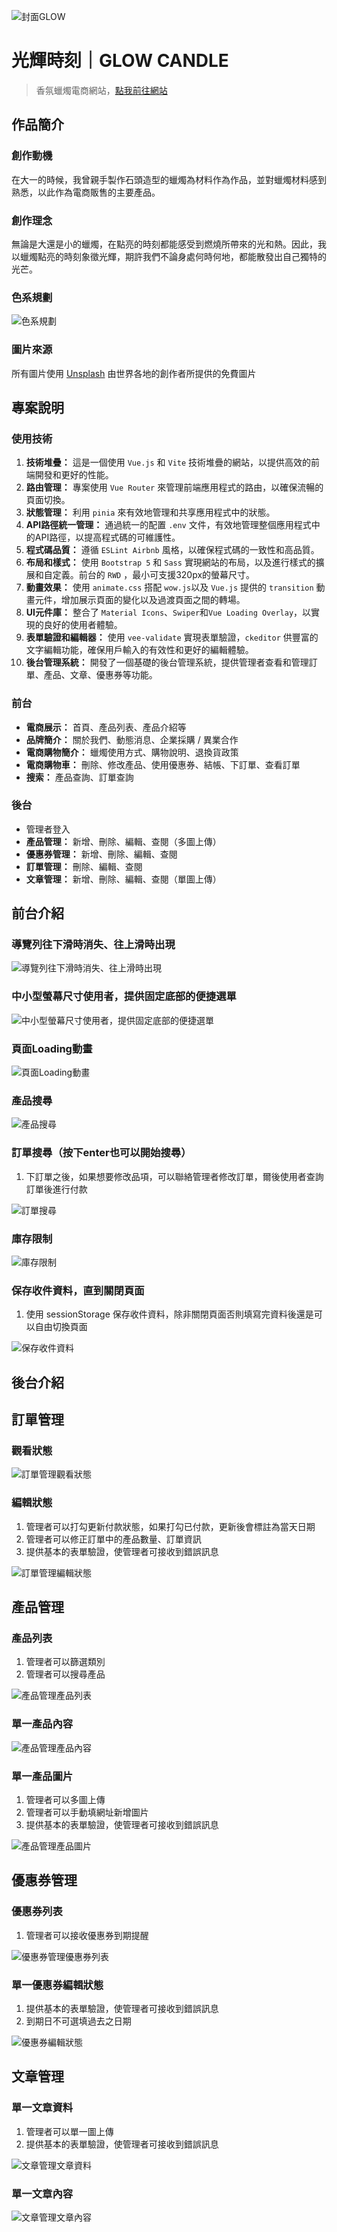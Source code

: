 ![封面GLOW](https://storage.googleapis.com/vue-course-api.appspot.com/orli-hexschool/1709994083234.png?GoogleAccessId=firebase-adminsdk-zzty7%40vue-course-api.iam.gserviceaccount.com&Expires=1742169600&Signature=LXePjMmbqjo5tPzywIn0NUyf%2Fd8SsFnL4OlfSwoSD2ZJRuZgqfjtq%2FgqzlhfdHXE12kD5w%2Fbqd6mMtjR4TUYRRpshrYwBkD7GsTk0i%2Bjozd8VsdfAvnszeOHm4qFJoKQR4jLwiou%2BVXJK6FWqXLZd2aFDsoSOa4lzr5A%2BwM7oIqK%2FfSZCYkTUi6Ma%2FBq0JKYKTr2XzLQCjheEsp%2FU0eZnPUgz8I73K%2F8dSvxfQXnot39AYq4IqTdpAh%2BC7VaVL%2Fj7VpvjoNFv4PV9LTCgjavavvh65AI0VbKID4m7UhfTD8Jmh4VsfkISbHBu7qU1sHRVsF%2Bx5mZJqQcgS321J543g%3D%3D)
# 光輝時刻｜GLOW CANDLE
> 香氛蠟燭電商網站，[點我前往網站](https://yijing0502.github.io/glow-candle/#/)
## 作品簡介
### 創作動機
在大一的時候，我曾親手製作石頭造型的蠟燭為材料作為作品，並對蠟燭材料感到熟悉，以此作為電商販售的主要產品。
### 創作理念
無論是大還是小的蠟燭，在點亮的時刻都能感受到燃燒所帶來的光和熱。因此，我以蠟燭點亮的時刻象徵光輝，期許我們不論身處何時何地，都能散發出自己獨特的光芒。
### 色系規劃
![色系規劃](https://storage.googleapis.com/vue-course-api.appspot.com/orli-hexschool/1709994311121.png?GoogleAccessId=firebase-adminsdk-zzty7%40vue-course-api.iam.gserviceaccount.com&Expires=1742169600&Signature=dsNHWlB51TvPvKHZRp13r9cW1%2FDgg6c%2B9qvcu%2BAoATLzQouN5oG97InyuTh6cJ3IkEnNU4bPhE%2B0fZ%2BQLCae45bvS0w1bAVPu8%2FQf79XG9WhycruN9XjuGhBzuaASxOk94J7pC6K4v57yM%2BoqbbJvbS5U158xgi0NoJyLipTF3t%2FBKgnEb2Kpl%2F6W%2Bzw0QBjMCdS%2FbUHH0R0Brd4ppG8lduiP99d15jQ1fEh6Te0FR4Sy1493jQVb8cM7ndI%2BWpwVLA81%2FZvbDF87EsIHizt4kFEkzrQWYEboTwCKek04ayuyO9ypmTMMdcEtBJUazOoI96sS4UBXHQejR2fZd7EGQ%3D%3D)
### 圖片來源
所有圖片使用 [Unsplash](https://unsplash.com/) 由世界各地的創作者所提供的免費圖片

## 專案說明
### 使用技術
1. **技術堆疊：** 
這是一個使用 `Vue.js` 和 `Vite` 技術堆疊的網站，以提供高效的前端開發和更好的性能。
2. **路由管理：** 
專案使用 `Vue Router` 來管理前端應用程式的路由，以確保流暢的頁面切換。
3. **狀態管理：** 
利用 `pinia` 來有效地管理和共享應用程式中的狀態。
4. **API路徑統一管理：** 
通過統一的配置 `.env` 文件，有效地管理整個應用程式中的API路徑，以提高程式碼的可維護性。
5. **程式碼品質：** 
遵循 `ESLint Airbnb` 風格，以確保程式碼的一致性和高品質。
6. **布局和樣式：** 
使用 `Bootstrap 5` 和 `Sass` 實現網站的布局，以及進行樣式的擴展和自定義。前台的 `RWD` ，最小可支援320px的螢幕尺寸。
7. **動畫效果：** 使用 `animate.css` 搭配 `wow.js`以及 `Vue.js` 提供的 `transition` 動畫元件，增加展示頁面的變化以及過渡頁面之間的轉場。
8. **UI元件庫：** 
整合了 `Material Icons`、`Swiper`和`Vue Loading Overlay`，以實現的良好的使用者體驗。
9. **表單驗證和編輯器：** 
使用 `vee-validate` 實現表單驗證，`ckeditor` 供豐富的文字編輯功能，確保用戶輸入的有效性和更好的編輯體驗。
10. **後台管理系統：** 
開發了一個基礎的後台管理系統，提供管理者查看和管理訂單、產品、文章、優惠券等功能。



### 前台
*  **電商展示：** 首頁、產品列表、產品介紹等
*  **品牌簡介：** 關於我們、動態消息、企業採購 / 異業合作
*  **電商購物簡介：** 蠟燭使用方式、購物說明、退換貨政策
*  **電商購物車：** 刪除、修改產品、使用優惠券、結帳、下訂單、查看訂單
*  **搜索：** 產品查詢、訂單查詢

### 後台
* 管理者登入
*  **產品管理：** 新增、刪除、編輯、查閱（多圖上傳）
*  **優惠券管理：** 新增、刪除、編輯、查閱
*  **訂單管理：** 刪除、編輯、查閱
*  **文章管理：** 新增、刪除、編輯、查閱（單圖上傳）

## 前台介紹

### 導覽列往下滑時消失、往上滑時出現
![導覽列往下滑時消失、往上滑時出現](https://i.imgur.com/rIrEIXu.gif)

### 中小型螢幕尺寸使用者，提供固定底部的便捷選單
![中小型螢幕尺寸使用者，提供固定底部的便捷選單](https://storage.googleapis.com/vue-course-api.appspot.com/orli-hexschool/1709994827639.png?GoogleAccessId=firebase-adminsdk-zzty7%40vue-course-api.iam.gserviceaccount.com&Expires=1742169600&Signature=nV1RRtiTnB7XMYlmCevjYXquuTETBbKTUFSanE4TPJmV040l3iTNylCQUlIIhMyS3%2FDTeWYgg0AlNHR35W%2BT9ULm%2BJfXK3Gm3XXRlqGAIdYpRIYvzt3hOCg9%2B0%2FgxnXx%2BmKb2ji4s8bYhUTwgmPMMbEhRWDUZjk8blNAGpfxZtAMQ2ld6CzkxyjVELedMjg7msbPC0hyL4%2FkHgKsdvz8XvTZ1yXzgT3yAkMXkgzjjJ0P1eRQaN5AX%2F87bE88d0tP%2Bf%2B5TDW5cb%2BniD7M0sYoJIm4X%2FuEo2kkd5EmhMKlnI3KAF8JFkWiih00wnhuavq87Oaxzo1loSiKou4EfBSqfw%3D%3D)

### 頁面Loading動畫
![頁面Loading動畫](https://i.imgur.com/Xvz3RKS.gif)
### 產品搜尋
![產品搜尋](https://i.imgur.com/76NkcSY.gif)
### 訂單搜尋（按下enter也可以開始搜尋）
1. 下訂單之後，如果想要修改品項，可以聯絡管理者修改訂單，爾後使用者查詢訂單後進行付款

![訂單搜尋](https://i.imgur.com/wvRRiDU.gif)
### 庫存限制
![庫存限制](https://i.imgur.com/PFdMd5Y.gif)
### 保存收件資料，直到關閉頁面 
1. 使用 sessionStorage 保存收件資料，除非關閉頁面否則填寫完資料後還是可以自由切換頁面

![保存收件資料](https://i.imgur.com/7gaFHbW.gif)

## 後台介紹

## 訂單管理
### 觀看狀態
![訂單管理觀看狀態](https://storage.googleapis.com/vue-course-api.appspot.com/orli-hexschool/1710031316801.png?GoogleAccessId=firebase-adminsdk-zzty7%40vue-course-api.iam.gserviceaccount.com&Expires=1742169600&Signature=DzonSBP0YJh0gRuKcWLFpDRcQX143xAFe%2BmSNx5bkb2f2PxVKPd0gkIQejMU2R%2FfGL4g32o0KUjOlt5%2BmuoBD%2FcISc4TlsNoC%2B1fbH%2FxZJCflotcjGAaUQwPZr8HEnXm3Pe3DGgyUN6ywtS88ra80UCI3Iq%2BLkrAAVCt0ZQUnXTsM4Pu1CpIlaTEseauvhQptqETa%2FMyZJb9Ee%2Byko3henuRkBkE7ZshwqE9WzSEwRXe5qY%2FlemuB1HfGzl5j0ju97Aizg1AjZ2hR0MGi%2BTKuYABNC3OQKqtcnWg5oYvZD2cBBhI5uH5x2%2BBVB9MFKAQBTj7Zw9kYc4gitJxdAKTZQ%3D%3D)
### 編輯狀態
1. 管理者可以打勾更新付款狀態，如果打勾已付款，更新後會標註為當天日期
2. 管理者可以修正訂單中的產品數量、訂單資訊
3. 提供基本的表單驗證，使管理者可接收到錯誤訊息

![訂單管理編輯狀態](https://storage.googleapis.com/vue-course-api.appspot.com/orli-hexschool/1710031369281.png?GoogleAccessId=firebase-adminsdk-zzty7%40vue-course-api.iam.gserviceaccount.com&Expires=1742169600&Signature=aBlIjLNe18rbr0hc0tad%2Bs7wFfv3M%2FrlsO1ivcPqr%2FqssO5TbhVjiomujcVImcuK53TxFTSd%2FNH2JpVNNaJqzZRpA%2BHiGmPlsKhMRbSJGJreoIuFjzZY6B1mx6B%2FqGphOedTvJJ1hILRLNby2yxs%2FDzMqzBmx2bcMIoFJuB0GBed%2BMxDjqRukQw4WlCODI4DKMVifjAF8neJOc6kz7DgY3W4VkxCR44UgBHx61bX6dPmkGW0%2F%2F1n1b%2Bk4Nriogg9OI1AoyTW3U3W1t2QvMNV0m2ltUjYCL8xRXek7mNHqORnkA5JQDfBlEa%2BNVGIeQhDhALmzyrc%2FDplVQB%2B95WVYw%3D%3D)



## 產品管理
### 產品列表
1. 管理者可以篩選類別
2. 管理者可以搜尋產品

![產品管理產品列表](https://storage.googleapis.com/vue-course-api.appspot.com/orli-hexschool/1710031437507.png?GoogleAccessId=firebase-adminsdk-zzty7%40vue-course-api.iam.gserviceaccount.com&Expires=1742169600&Signature=QW9bcVTHgfVvtkTbHrq27T1zXtDGYOK8xrD4oqVKwNjmtyYEhOW2PQL2xhs9Pwk%2B9fojvL5xdc0L4Z33LX%2BBt4bojzRYQ2Jv11R18m9SvmWmosWC4YR7a15MHUG6aCPG4H%2BB1tSVHQbwLngXjT1v%2FQjBlIDiUIdI12c9scqkXKMKGxnfSTv9TazzUvJdtOY4ye5JfY25laA7PdYchTkV7GgXJCt8h5X7hpWjVvCzdvR5%2FBLe%2BuNVhqcGxC4GSwmYXpKm%2BAxd9cHMJVxztwBOlyClwN6LGLPrEjrPyV3VFCoArvzUKAx8tX%2BFZqKt5iAavT2Tb%2FcWKS%2BjJHesu0H63A%3D%3D)

### 單一產品內容
![產品管理產品內容](https://storage.googleapis.com/vue-course-api.appspot.com/orli-hexschool/1710031475512.png?GoogleAccessId=firebase-adminsdk-zzty7%40vue-course-api.iam.gserviceaccount.com&Expires=1742169600&Signature=gMNYFOm%2BxKcJwp3bOhUSClV%2BjuFNdpIC1KVjOAqFpuJoqtKuITUWw%2BAmEUmiTaj9wWprP0K7EpW0ZYQdAI7OkV%2Fu0%2BQ1rlj3KNl4HpFoWVVG%2FokQJNP%2FkwVk7wGiYsJEprq0%2FzEdoWj3JAHu0GrFYbDBv1i6NI6%2Bo9lcN8v8xIuAuDwLSYadfK2EAZyeFUtwBlNxYTedYSzMp%2BQuWkJ8YVZiwjupZqxuFwWdQVfxu73i2A2Y%2BkCQ%2FeBLsoEPdEfhUAlZ103FMRPkBiGpXx4Y8QnTKeeB1wZpFiqI%2B7CmhV4KzVCmHnsHpSIgQvirKr1FHsUccStO9COk%2B5dO3b7Y4Q%3D%3D)
### 單一產品圖片
1. 管理者可以多圖上傳
2. 管理者可以手動填網址新增圖片
3. 提供基本的表單驗證，使管理者可接收到錯誤訊息

![產品管理產品圖片](https://storage.googleapis.com/vue-course-api.appspot.com/orli-hexschool/1710031516806.jpg?GoogleAccessId=firebase-adminsdk-zzty7%40vue-course-api.iam.gserviceaccount.com&Expires=1742169600&Signature=o2wnjbPekIILAehEI6JStBdF7oz9HKAIQbE7%2FIJVXhzvzvrtvzeB%2BGbo9fnM8gPV1t2ME8%2BMvS5wDKNsvfprUdPlHmfnf7s0p5dz9KLY9X6d9R%2BKOdog2e1v%2FdpTtZ%2FLqyKJSdtWymMfTxMFbb34oPfp5Clu5wbYPhY5qer8tJrn52sh9wkDvKWKpoQqYJ3KynIWfNiLanTPCWOaLPI05SOKT7WfNVEHsGY7Jslh%2FY5vKYkZJKlKdPNE5nEOoNN2xFT3urItCYTTT6LAggpNSzb8e55dkrULKYLMbTdxLj%2F%2FiA0O7PxHC3iV8bvdpQIxvM%2BHbRelPo4Cj59dF1YkcQ%3D%3D)


## 優惠券管理
### 優惠券列表
1. 管理者可以接收優惠券到期提醒

![優惠券管理優惠券列表](https://storage.googleapis.com/vue-course-api.appspot.com/orli-hexschool/1710031568356.png?GoogleAccessId=firebase-adminsdk-zzty7%40vue-course-api.iam.gserviceaccount.com&Expires=1742169600&Signature=VjqlQztzM%2BsHBV2cQJQSs58zRc4K1GfrW2XvNLcQz%2B2gb%2BH782OsBKZgQSuQ%2FLsllEVur9qc%2FVzmeUiKBYB0V%2Fa5rDx6RMJT5IlOQBoeNHq1%2BuJ2DAhdctsga3GTQzgkL7%2BeaVxs4oXnooYgUGp4%2Brra2SoyBXsDAc51hVNnRxqDkVZqSQR18CiICGb8tpCtrauKWBkXKOdkwHrNHxwiZBrvpuXgtTEALxqAZbC9UU42A8m5%2Bk%2BzykfGiq%2F1MMlObTRU2pEMmvRhJFNXdnZ%2BmJqr9zDQW5Wt8Wqj0u7dsGdnQO8aE%2BeD88p9RjP%2FCEwvdyFLjLqW36qdxyD%2FPIiYEQ%3D%3D)


### 單一優惠券編輯狀態
1. 提供基本的表單驗證，使管理者可接收到錯誤訊息
2. 到期日不可選填過去之日期

![優惠券編輯狀態](https://storage.googleapis.com/vue-course-api.appspot.com/orli-hexschool/1710031607410.png?GoogleAccessId=firebase-adminsdk-zzty7%40vue-course-api.iam.gserviceaccount.com&Expires=1742169600&Signature=dftyhwxPe5b8UpeF2wXz10%2BvQq1tRBeVvFzddZkLWSjlbONnjLlKlrxDxyXSjNlo3vJ6lJJYhG%2B35FsU0yz8mK9Zl9XTABz6UCSVI5drpfUC9%2BnKYOGO1e%2B%2Fx%2BgmdX0ZYEMFG8id3ZfNl6gFocIlaAT3rRKcz2a3Qt%2F0fEkAZPJr6G40s%2Fl5FdUGjgC%2BmqtFph3%2BZsxgPlNwpzqVKXh8geNDxIoSxOxeSnBYPtZd2awgIQD3AWWRd0%2B0h1wvxEisfMoUbR9Vf%2FDdkbNUiwb4u8q2kA%2FgWZBKRi1ZYXxxBgeP6BufX8I4kmaRgkXMfE7LHG8zONMINIRP6ABvhjucpQ%3D%3D)

## 文章管理
### 單一文章資料
1. 管理者可以單一圖上傳
2. 提供基本的表單驗證，使管理者可接收到錯誤訊息

![文章管理文章資料](https://storage.googleapis.com/vue-course-api.appspot.com/orli-hexschool/1710031655211.png?GoogleAccessId=firebase-adminsdk-zzty7%40vue-course-api.iam.gserviceaccount.com&Expires=1742169600&Signature=jXHRTUFsk%2Fi3ymdy5wCpsYmuhn9eYFHufLyhwXvBNr7%2FpzYwXcSYaeGfuxkkmfX0U1bgO5OQAcd%2FIcKc4Km2mxOvmGOQMKLiKSdsGte%2FyCoAGabE5%2BycxDSKU5J%2BnUEXDhf4fCNWCtiDZejvv%2FFWGsnC7e6blWUquX%2Fq8QZdTzZT3%2BFln%2BZjLdeicpckTPb%2F0LzTWgqdFMRzFNbaRPMQOt%2F2XFJTs3J%2BxZ0G%2FarycV54M1%2BiQvhz5z3aWtF4lp5P8m0jInKpfJapI7fBKMHYcWwhspibrlSncb5e1eO7BuzTroI94V%2BjaZSjGuFY7qF824YwmWS3IzsEs3dDB8oOCg%3D%3D)

### 單一文章內容
![文章管理文章內容](https://storage.googleapis.com/vue-course-api.appspot.com/orli-hexschool/1710031683843.png?GoogleAccessId=firebase-adminsdk-zzty7%40vue-course-api.iam.gserviceaccount.com&Expires=1742169600&Signature=X29WaysCjig1%2Bp0JyXmYQekXWoxJ6MGkghew9o%2BCRK0Hhe0YMy5HNonJJ2TZyCweysKCx7NTcC8WoL%2F%2FUp3PVpmbvutNHrL5xax9kjTJf0XGllYU%2BvsW%2BdgAfp3%2FBnvbKsPx%2BaccCsQoKjokRCcuW5R1hAyUoTpcyS6fivUNijjmcrPqzmcJXpMoSsdbq%2BcHI6AECtOzQmH9XLEwKnge2WW2el1jeS9U1BGEgjxa8oDVYRtk%2BFhWWr5aqvHMz9HxoOKqekSIRUX0PKrUclpUjOglHDVOvE%2B3BN1S0zJkRkycEm52Megfa20sX2Xe2UcizqsBBJelcMaUWZ69Ce4KVg%3D%3D)
